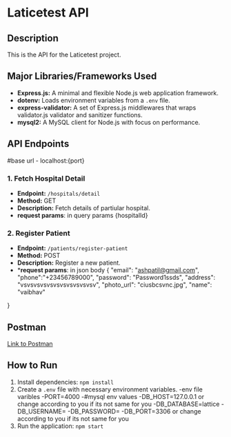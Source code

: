 # Laticetest API

## Description
This is the API for the Laticetest project.

## Major Libraries/Frameworks Used
- **Express.js:** A minimal and flexible Node.js web application framework.
- **dotenv:** Loads environment variables from a `.env` file.
- **express-validator:** A set of Express.js middlewares that wraps validator.js validator and sanitizer functions.
- **mysql2:** A MySQL client for Node.js with focus on performance.

## API Endpoints
#base url - localhost:{port}
### 1. Fetch Hospital Detail
- **Endpoint:** `/hospitals/detail`
- **Method:** GET
- **Description:** Fetch details of partiular hospital.
- **request params**: in query params {hospitalId}


### 2. Register Patient
- **Endpoint:** `/patients/register-patient`
- **Method:** POST
- **Description:** Register a new patient.
- ***request params**: in json body {
    "email": "ashpatil@gmail.com",
    "phone":"+23456789000",
    "password": "Password1ssds",
    "address": "vsvsvsvsvsvsvsvsvsvsvsv",
    "photo_url": "ciusbcsvnc.jpg",
    "name": "vaibhav"

}

## Postman
[Link to Postman](<https://api.postman.com/collections/26007384-8e69e2be-a9f2-405d-84d9-3eff126ab302?access_key=PMAT-01HMC4QKNYB1BA16HB0XE15S3J>)

## How to Run
1. Install dependencies: `npm install`
2. Create a `.env` file with necessary environment variables.
 -env file varibles 
 -PORT=4000
 -#mysql env values
 -DB_HOST=127.0.0.1 or change according to you if its not same for you
 -DB_DATABASE=lattice
 -DB_USERNAME=
 -DB_PASSWORD=
 -DB_PORT=3306 or change according to you if its not same for you
3. Run the application: `npm start`

